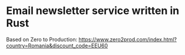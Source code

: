 # Email newsletter service written in Rust

Based on Zero to Production: https://www.zero2prod.com/index.html?country=Romania&discount_code=EEU60
